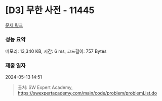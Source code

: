 # [D3] 무한 사전 - 11445 

[문제 링크](https://swexpertacademy.com/main/code/problem/problemDetail.do?contestProbId=AXdHwI1aCy0DFAS5) 

### 성능 요약

메모리: 13,340 KB, 시간: 6 ms, 코드길이: 757 Bytes

### 제출 일자

2024-05-13 14:51



> 출처: SW Expert Academy, https://swexpertacademy.com/main/code/problem/problemList.do